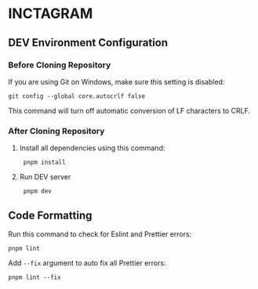 # INCTAGRAM

## DEV Environment Configuration

### Before Cloning Repository

If you are using Git on Windows, make sure this setting is disabled:

    git config --global core.autocrlf false

This command will turn off automatic conversion of LF characters to CRLF.

### After Cloning Repository

1. Install all dependencies using this command:

        pnpm install

2. Run DEV server

        pnpm dev

## Code Formatting

Run this command to check for Eslint and Prettier errors:

    pnpm lint

Add `--fix` argument to auto fix all Prettier errors:

    pnpm lint --fix
